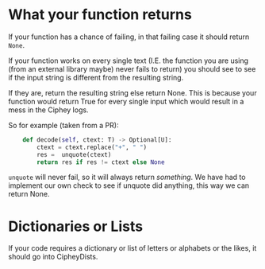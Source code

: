 # What your function returns
If your function has a chance of failing, in that failing case it should return `None`.

If your function works on every single text (I.E. the function you are using (from an external library maybe) never fails to return) you should see to see if the input string is different from the resulting string. 

If they are, return the resulting string else return None. This is because your function would return True for every single input which would result in a mess in the Ciphey logs.

So for example (taken from a PR):

```python
    def decode(self, ctext: T) -> Optional[U]:
        ctext = ctext.replace("+", " ")  
        res =  unquote(ctext) 
        return res if res != ctext else None
```

`unquote` will never fail, so it will always return _something_. We have had to implement our own check to see if unquote did anything, this way we can return None.

# Dictionaries or Lists
If your code requires a dictionary or list of letters or alphabets or the likes, it should go into CipheyDists.